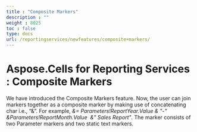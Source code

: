 ```yaml
---
title : "Composite Markers" 
description : "" 
weight : 8025 
toc : false
type: docs
url: /reportingservices/newfeatures/composite+markers/
---
```


# Aspose.Cells for Reporting Services : Composite Markers


We have introduced the Composite Markers feature. Now, the user can join markers together as a composite marker by making use of concatenating char i.e., “&”. For example, *&= Parameters!ReportYear.Value & "-" &Parameters!ReportMonth.Value  &" Sales Report"*. The marker consists of two Parameter markers and two static text markers.

